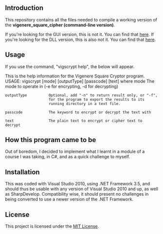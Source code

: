 ## Introduction

This repository contains all the files needed to compile a working version of the **vigenere_square_cipher (command-line version)**.

If you're looking for the GUI version, this is not it. You can find that [here](https://github.com/DelKatey/vig.sq.crypt.gui).
If you're looking for the DLL version, this is also not it. You can find that [here](https://github.com/DelKatey/vig.sq.crypt.dll).


## Usage

If you use the command, "vigscrypt help", the below will appear.

This is the help information for the Vigenere Square Cryptor program.
USAGE:
	vigscrypt [mode] [outputType] [passcode] [text]
where
	mode				The mode to operate in
						(-e for encrypting, -d for decrypting)
	
	outputType			Optional, add "-n" to return result only, or "-f",
						for the program to export the results to its
						running directory in a text file.
	
	passcode			The keyword to encrypt or decrypt the text with

	text				The plain text to encrypt or cipher text to decrypt
	
## How this program came to be

Out of boredom, I decided to implement what I learnt in a module of a course I was taking, in C#, and as a quick challenge to myself.

## Installation

This was coded with Visual Studio 2010, using .NET Framework 3.5, and should thus be usable with any version of Visual Studio 2010 and up, as well as SharpDevelop. Compatibility wise, it should present no challenges in being converted to use a newer version of the .NET Framework.

## License

This project is licensed under the [MIT License](LICENSE.md).
